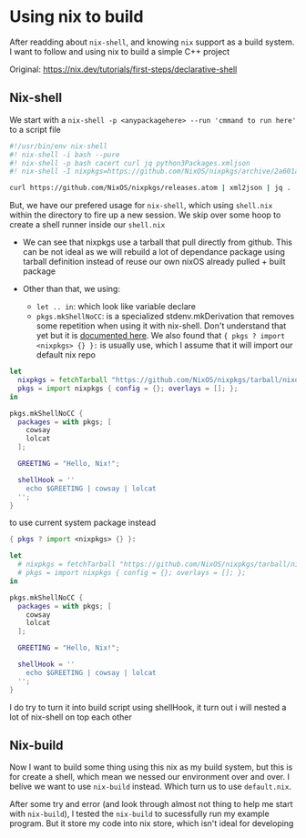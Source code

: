 # Using nix to build

After readding about `nix-shell`, and knowing `nix` support as a build system.
I want to follow and using nix to build a simple C++ project

Original: <https://nix.dev/tutorials/first-steps/declarative-shell>

## Nix-shell

We start with a `nix-shell -p <anypackagehere> --run 'cmmand to run here'`
to a script file

```sh
#!/usr/bin/env nix-shell
#! nix-shell -i bash --pure
#! nix-shell -p bash cacert curl jq python3Packages.xmljson
#! nix-shell -I nixpkgs=https://github.com/NixOS/nixpkgs/archive/2a601aafdc5605a5133a2ca506a34a3a73377247.tar.gz

curl https://github.com/NixOS/nixpkgs/releases.atom | xml2json | jq .
```

But, we have our prefered usage for `nix-shell`, which using `shell.nix` within
the directory to fire up a new session. We skip over some hoop to create a
shell runner inside our `shell.nix`

- We can see that nixpkgs use a tarball that pull directly from github. This
  can be not ideal as we will rebuild a lot of dependance package using tarball
  definition instead of reuse our own nixOS already pulled + built package
- Other than that, we using:

  - `let .. in`: which look like variable declare
  - `pkgs.mkShellNoCC`: is a specialized stdenv.mkDerivation that removes some
    repetition when using it with nix-shell. Don't understand that yet but it is
    [documented here](https://nixos.org/manual/nixpkgs/stable/#sec-pkgs-mkShell).
    We also found that `{ pkgs ? import <nixpkgs> {} }:` is usually use, which
    I assume that it will import our default nix repo

```nix
let
  nixpkgs = fetchTarball "https://github.com/NixOS/nixpkgs/tarball/nixos-24.05";
  pkgs = import nixpkgs { config = {}; overlays = []; };
in

pkgs.mkShellNoCC {
  packages = with pkgs; [
    cowsay
    lolcat
  ];

  GREETING = "Hello, Nix!";

  shellHook = ''
    echo $GREETING | cowsay | lolcat
  '';
}
```

to use current system package instead

```nix
{ pkgs ? import <nixpkgs> {} }:

let
  # nixpkgs = fetchTarball "https://github.com/NixOS/nixpkgs/tarball/nixos-24.05";
  # pkgs = import nixpkgs { config = {}; overlays = []; };
in

pkgs.mkShellNoCC {
  packages = with pkgs; [
    cowsay
    lolcat
  ];

  GREETING = "Hello, Nix!";

  shellHook = ''
    echo $GREETING | cowsay | lolcat
  '';
}
```

I do try to turn it into build script using shellHook, it turn out i will nested
a lot of nix-shell on top each other

## Nix-build

Now I want to build some thing using this nix as my build system, but this is
for create a shell, which mean we nessed our environment over and over. I belive
we want to use `nix-build` instead. Which turn us to use `default.nix`.

After some try and error (and look through almost not thing to help me start
with `nix-build`), I tested the `nix-build` to sucessfully run my example program.
But it store my code into nix store, which isn't ideal for developing
